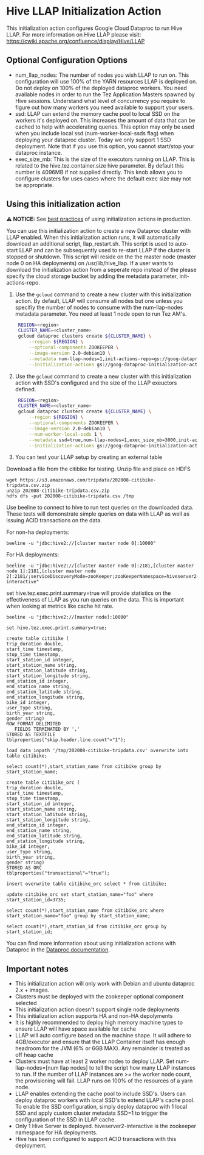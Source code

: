 
# Hive LLAP Initialization Action
This initialization action configures Google Cloud Dataproc to run Hive LLAP. For more information on Hive LLAP please visit: https://cwiki.apache.org/confluence/display/Hive/LLAP

## Optional Configuration Options
* num_llap_nodes: The number of nodes you wish LLAP to run on. This configuration will use 100% of the YARN resources LLAP is deployed on. Do not deploy on 100% of the deployed dataproc workers. You need available nodes in order to run the Tez Application Masters spawned by Hive sessions. Understand what level of concurrency you require to figure out how many workers you need available to support your users.
* ssd: LLAP can extend the memory cache pool to local SSD on the workers it's deployed on. This increases the amount of data that can be cached to help with accelerating queries. This option may only be used when you include local ssd (num-worker-local-ssds flag) when deploying your dataproc cluster. Today we only support 1 SSD deployment. Note that if you use this option, you cannot start/stop your dataproc instance. 
* exec_size_mb: This is the size of the executors running on LLAP. This is related to the hive.tez.container.size hive parameter. By default this number is 4096MB if not supplied directly. This knob allows you to configure clusters for uses cases where the default exec size may not be appropriate. 

## Using this initialization action

**:warning: NOTICE:** See [best practices](/README.md#how-initialization-actions-are-used) of using initialization actions in production.

You can use this initialization action to create a new Dataproc cluster with LLAP enabled. When this initialization action runs, it will automatically download an additional script, llap_restart.sh. This script is used to auto-start LLAP and can be subsequently used to re-start LLAP if the cluster is stopped or shutdown. This script will reside on the the master node (master node 0 on HA deployments) on /usr/lib/hive_llap. If a user wants to download the initialization action from a seperate repo instead of the please specify the cloud storage bucket by adding the metadata parameter, init-actions-repo.

1. Use the `gcloud` command to create a new cluster with this initialization action. By default, LLAP will consume all nodes but one unless you specifiy the number of nodes to consume with the num-llap-nodes metadata parameter. You need at least 1 node open to run Tez AM's. 
   ```bash
    REGION=<region>
    CLUSTER_NAME=<cluster_name>
    gcloud dataproc clusters create ${CLUSTER_NAME} \
        --region ${REGION} \
        --optional-components ZOOKEEPER \
        --image-version 2.0-debian10 \
        --metadata num-llap-nodes=1,init-actions-repo=gs://goog-dataproc-initialization-actions-${REGION} \
        --initialization-actions gs://goog-dataproc-initialization-actions-${REGION}/hive-llap/llap.sh
    ```

2. Use the `gcloud` command to create a new cluster with this initialization action with SSD's configured and the size of the LLAP exeuctors defined.

   ```bash
    REGION=<region>
    CLUSTER_NAME=<cluster_name>
    gcloud dataproc clusters create ${CLUSTER_NAME} \
        --region ${REGION} \
        --optional-components ZOOKEEPER \
        --image-version 2.0-debian10 \
        --num-worker-local-ssds 1 \
        --metadata ssd=true,num-llap-nodes=1,exec_size_mb=3000,init-actions-repo=gs://goog-dataproc-initialization-actions-${REGION} \
        --initialization-actions gs://goog-dataproc-initialization-actions-${REGION}/hive-llap/llap.sh
    ```


3. You can test your LLAP setup by creating an external table 

Download a file from the citibike for testing. Unzip file and place on HDFS

```
wget https://s3.amazonaws.com/tripdata/202008-citibike-tripdata.csv.zip
unzip 202008-citibike-tripdata.csv.zip
hdfs dfs -put 202008-citibike-tripdata.csv /tmp
```

Use beeline to connect to hive to run test queries on the downloaded data. These tests will demonstrate simple queries on data with LLAP as well as issuing ACID transactions on the data. 

For non-ha deployments:

```
beeline -u "jdbc:hive2://[cluster master node 0]:10000"

```

For HA deployments:
```
beeline -u "jdbc:hive2://[cluster master node 0]:2181,[cluster master node 1]:2181,[cluster master node 2]:2181/;serviceDiscoveryMode=zooKeeper;zooKeeperNamespace=hiveserver2-interactive"

```

set hive.tez.exec.print.summary=true  will provide statistics on the effectiveness of LLAP as you run queries on the data. This is important when looking at metrics like cache hit rate. 

```
beeline -u "jdbc:hive2://[master node]:10000"

set hive.tez.exec.print.summary=true;

create table citibike (
trip_duration double,
start_time timestamp,
stop_time timestamp,
start_station_id integer,
start_station_name string,
start_station_latitude string,
start_station_longitude string,
end_station_id integer,
end_station_name string,
end_station_latitude string,
end_station_longitude string,
bike_id integer,
user_type string,
birth_year string,
gender string)
ROW FORMAT DELIMITED
   FIELDS TERMINATED BY ','
STORED AS TEXTFILE
tblproperties("skip.header.line.count"="1"); 

load data inpath '/tmp/202008-citibike-tripdata.csv' overwrite into table citibike;

select count(*),start_station_name from citibike group by start_station_name;

create table citibike_orc (
trip_duration double,
start_time timestamp,
stop_time timestamp,
start_station_id integer,
start_station_name string,
start_station_latitude string,
start_station_longitude string,
end_station_id integer,
end_station_name string,
end_station_latitude string,
end_station_longitude string,
bike_id integer,
user_type string,
birth_year string,
gender string)
STORED AS ORC
tblproperties("transactional"="true"); 

insert overwrite table citibike_orc select * from citibike;

update citibike_orc set start_station_name="foo" where start_station_id=3735;

select count(*),start_station_name from citibike_orc where start_station_name="foo" group by start_station_name;

select count(*),start_station_id from citibike_orc group by start_station_id;
```

You can find more information about using initialization actions with Dataproc in the [Dataproc documentation](https://cloud.google.com/dataproc/init-actions).

## Important notes

* This initialization action will only work with Debian and ubuntu dataproc 2.x + images. 
* Clusters must be deployed with the zookeeper optional component selected
* This initialization action doesn't support single node deployments
* This initialization action supports HA and non-HA depolyments
* It is highly recommended to deploy high memory machine types to ensure LLAP will have space available for cache
* LLAP will auto configure based on the machine shape. It will adhere to 4GB/executor and ensure that the LLAP Container itself has enough headroom for the JVM (6% or 6GB MAX). Any remainder is treated as off heap cache
* Clusters must have at least 2 worker nodes to deploy LLAP. Set num-llap-nodes=[num llap nodes] to tell the script how many LLAP instances to run. If the number of LLAP instances are >= the worker node count, the provisioning will fail. LLAP runs on 100% of the resources of a yarn node. 
* LLAP enables extending the cache pool to include SSD's. Users can deploy dataproc workers with local SSD's to extend LLAP's cache pool. To enable the SSD configuration, simply deploy dataproc with 1 local SSD and apply custom cluster metadata SSD=1 to trigger the configuration of the SSD in LLAP cache. 
* Only 1 Hive Server is deployed. hiveserver2-interactive is the zookeeper namespace for HA deployments.
* Hive has been configured to support ACID transactions with this deployment. 
